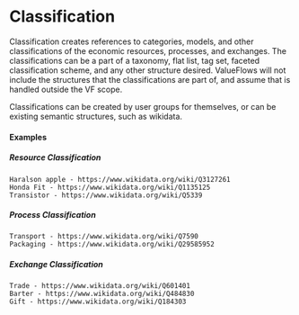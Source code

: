 # Classification

Classification creates references to categories, models, and other classifications of the economic resources, processes, and exchanges.  The classifications can be a part of a taxonomy, flat list, tag set, faceted classification scheme, and any other structure desired.  ValueFlows will not include the structures that the classifications are part of, and assume that is handled outside the VF scope.

Classifications can be created by user groups for themselves, or can be existing semantic structures, such as wikidata.

#### Examples

##### Resource Classification

    Haralson apple - https://www.wikidata.org/wiki/Q3127261
    Honda Fit - https://www.wikidata.org/wiki/Q1135125
    Transistor - https://www.wikidata.org/wiki/Q5339

##### Process Classification

    Transport - https://www.wikidata.org/wiki/Q7590
    Packaging - https://www.wikidata.org/wiki/Q29585952

##### Exchange Classification

    Trade - https://www.wikidata.org/wiki/Q601401
    Barter - https://www.wikidata.org/wiki/Q484830
    Gift - https://www.wikidata.org/wiki/Q184303

